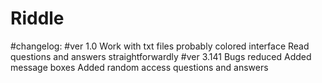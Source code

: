 # Riddle
#changelog:
#ver 1.0
Work with txt files probably
colored interface
Read questions and answers straightforwardly
#ver 3.141
Bugs reduced
Added message boxes
Added random access questions and answers
